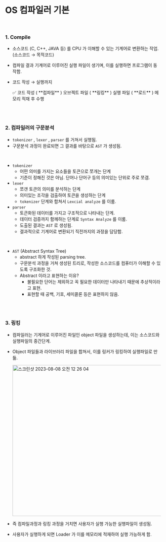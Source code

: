 # OS 컴파일러 기본

<br>

### 1. **Compile**

- 소스코드 (C, C++, JAVA 등) 를 CPU 가 이해할 수 있는 기계어로 변환하는 작업. (소스코드 → 목적코드)
- 컴파일 결과 기계어로 이루어진 실행 파일이 생기며, 이를 실행하면 프로그램이 동작함.
- 코드 작성 → 실행까지
    
    <aside>
    ✅ 코드 작성 ( **컴파일** ) 오브젝트 파일 ( **링킹** ) 실행 파일 ( **로드** ) 메모리 적재 후 수행
    
    </aside>
    
<br><br>

### 2. **컴파일러의 구문분석**

- `tokenizer` , `lexer` , `parser` 를 거쳐서 실행됨.
- 구문분석 과정이 완료되면 그 결과를 바탕으로 `AST` 가 생성됨.

<br>

- `tokenizer`
    - 어떤 의미를 가지는 요소들을 토큰으로 쪼개는 단계
    - 기준이 정해진 것은 아님. 단어나 단어구 등의 의미있는 단위로 주로 쪼갬.
- `lexer`
    - 쪼갠 토큰의 의미를 분석하는 단계
    - 의미있는 조각을 검출하여 토큰을 생성하는 단계
    - `tokenizer` 단계와 합쳐서 `Lexcial analyze` 를 이룸.
- `parser`
    - 토큰화된 데이터를 가지고 구조적으로 나타내는 단계.
    - 데이터 검증까지 함께하는 단계로 `Syntax Analyze` 를 이룸.
    - 도출된 결과는 `AST` 로 생성됨.
    - 결과적으로 기계어로 변환되기 직전까지의 과정을 담당함.

<br>

- `AST` (Abstract Syntax Tree)
    - abstract 하게 작성된 parsing tree.
    - 구문분석 과정을 거쳐 생성된 트리로, 작성한 소스코드를 컴퓨터가 이해할 수 있도록 구조화한 것.
    - Abstract 이라고 표현하는 이유?
        - 불필요한 단어는 제외하고 꼭 필요한 데이터만 나타내기 때문에 추상적이라고 표현.
        - 표현할 때 공백, 기호, 세미콜론 등은 표현하지 않음.

<br><br>

### 3. **링킹**

- 컴파일러는 기계어로 이루어진 파일인 object 파일을 생성하는데, 이는 소스코드와 실행파일의 중간단계.
- Object 파일들과 라이브러리 파일을 합쳐서, 이를 링커가 링킹하여 실행파일로 만듦.
    
    <img width="487" alt="스크린샷 2023-08-08 오전 12 26 04" src="https://user-images.githubusercontent.com/82799840/258852192-ca291164-5a17-42bf-bc1a-9c9806438a04.png">

    
- 즉 컴파일과정과 링킹 과정을 거치면 사용자가 실행 가능한 실행파일이 생성됨.
- 사용자가 실행하게 되면 Loader 가 이를 메모리에 적재하여 실행 가능하게 함.